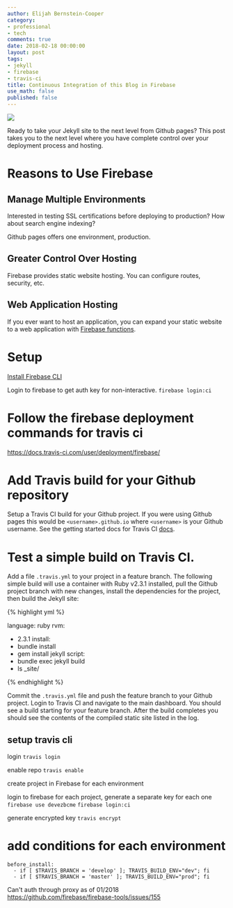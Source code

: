```yaml
---
author: Elijah Bernstein-Cooper
category:
- professional
- tech
comments: true
date: 2018-02-18 00:00:00
layout: post
tags:
- jekyll
- firebase
- travis-ci
title: Continuous Integration of this Blog in Firebase 
use_math: false
published: false
---
```


<img src="/media/2018/02/18/next-level.jpg">

Ready to take your Jekyll site to the next level from Github pages? This post takes you to the next level where you have complete control over your deployment process and hosting.

<!--more-->

# Reasons to Use Firebase

## Manage Multiple Environments 

Interested in testing SSL certifications before deploying to production? How
about search engine indexing?

Github pages offers one environment, production. 

## Greater Control Over Hosting

Firebase provides static website hosting. You can configure routes, security, etc.

## Web Application Hosting

If you ever want to host an application, you can expand your static website to a web application with [Firebase functions](https://firebase.google.com/docs/functions/).

# Setup

[Install Firebase CLI](https://firebase.google.com/docs/cli/)

Login to firebase to get auth key for non-interactive.
`firebase login:ci`

# Follow the firebase deployment commands for travis ci
https://docs.travis-ci.com/user/deployment/firebase/

# Add Travis build for your Github repository

Setup a Travis CI build for your Github project. If you were using Github
pages this would be `<username>.github.io` where `<username>` is your Github
username. See the getting started docs for Travis CI 
[docs](https://docs.travis-ci.com/user/getting-started/).

# Test a simple build on Travis CI.

Add a file `.travis.yml` to your project in a feature branch. The following
simple build will use a container with Ruby v2.3.1 installed, pull the Github
project branch with new changes, install the dependencies for the project,
then build the Jekyll site:

{% highlight yml %}

language: ruby
rvm:
 - 2.3.1
install:
- bundle install
- gem install jekyll
script:
- bundle exec jekyll build
- ls _site/

{% endhighlight %}

Commit the `.travis.yml` file and push the feature branch to your Github
project. Login to Travis CI and navigate to the main dashboard. You should see
a build starting for your feature branch. After the build completes you should
see the contents of the compiled static site listed in the log.

## setup travis cli
login
`travis login`

enable repo
`travis enable`

create project in Firebase for each environment

login to firebase for each project, generate a separate key for each one
`firebase use devezbcme`
`firebase login:ci`

generate encrypted key
`travis encrypt`

# add conditions for each environment
```
before_install:
  - if [ $TRAVIS_BRANCH = 'develop' ]; TRAVIS_BUILD_ENV="dev"; fi
  - if [ $TRAVIS_BRANCH = 'master' ]; TRAVIS_BUILD_ENV="prod"; fi
```

Can't auth through proxy as of 01/2018
https://github.com/firebase/firebase-tools/issues/155


